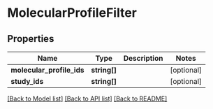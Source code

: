 # MolecularProfileFilter

## Properties
Name | Type | Description | Notes
------------ | ------------- | ------------- | -------------
**molecular_profile_ids** | **string[]** |  | [optional] 
**study_ids** | **string[]** |  | [optional] 

[[Back to Model list]](../README.md#documentation-for-models) [[Back to API list]](../README.md#documentation-for-api-endpoints) [[Back to README]](../README.md)


